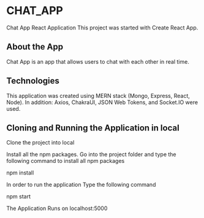 # CHAT_APP
Chat App React Application
This project was started with Create React App.

## About the App
Chat App is an app that allows users to chat with each other in real time.

## Technologies
This application was created using MERN stack (Mongo, Express, React, Node). In addition: Axios, ChakraUI, JSON Web Tokens, and Socket.IO were used.

## Cloning and Running the Application in local
Clone the project into local

Install all the npm packages. Go into the project folder and type the following command to install all npm packages

npm install

In order to run the application Type the following command

npm start

The Application Runs on localhost:5000

